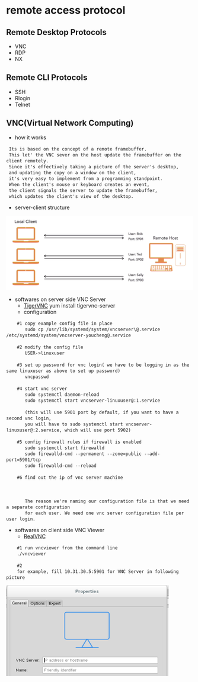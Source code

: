 remote access protocol
======================

Remote Desktop Protocols
------------------------
- VNC
- RDP
- NX

Remote CLI Protocols
--------------------
- SSH
- Rlogin
- Telnet


VNC(Virtual Network Computing)
------------------------------
- how it works
```
 Its is based on the concept of a remote framebuffer.
 This let' the VNC sever on the host update the framebuffer on the client remotely.
 Since it's effectively taking a picture of the server's desktop,
 and updating the copy on a window on the client,
 it's very easy to implement from a programming standpoint.
 When the client's mouse or keyboard creates an event,
 the client signals the server to update the framebuffer,
 which updates the client's view of the desktop.
```

- server-client structure

![VNCServerClient](https://github.com/Youcheng/LinuxBasics/blob/master/pictures/VNCServerClient.png)

- softwares on server side
    VNC Server
    - [TigerVNC](http://tigervnc.org/)
    yum install tigervnc-server
    - configuration
```
    #1 copy example config file in place
       sudo cp /usr/lib/systemd/system/vncserver\@.service /etc/systemd/system/vncserver-youcheng@.service

    #2 modify the config file
       USER->linuxuser

    #3 set up password for vnc login( we have to be logging in as the same linuxuser as above to set up password)
       vncpasswd

    #4 start vnc server
       sudo systemctl daemon-reload
       sudo systemctl start vncserver-linuxuser@:1.service

       (this will use 5901 port by default, if you want to have a second vnc login,
       you will have to sudo systemctl start vncserver-linuxuser@:2.service, which will use port 5902)

    #5 config firewall rules if firewall is enabled
       sudo systemctl start firewalld
       sudo firewalld-cmd --permanent --zone=public --add-port=5901/tcp
       sudo firewalld-cmd --reload

    #6 find out the ip of vnc server machine



       The reason we're naming our configuration file is that we need a separate configuration
       for each user. We need one vnc server configuration file per user login.
```

- softwares on client side
    VNC Viewer
    - [RealVNC](https://www.realvnc.com/en/download/vnc/)

```
    #1 run vncviewer from the command line
    ./vncviewer

    #2
    for example, fill 10.31.30.5:5901 for VNC Server in following picture
```
![vncviewer](https://github.com/Youcheng/LinuxBasics/blob/master/pictures/vncviewer.png)

